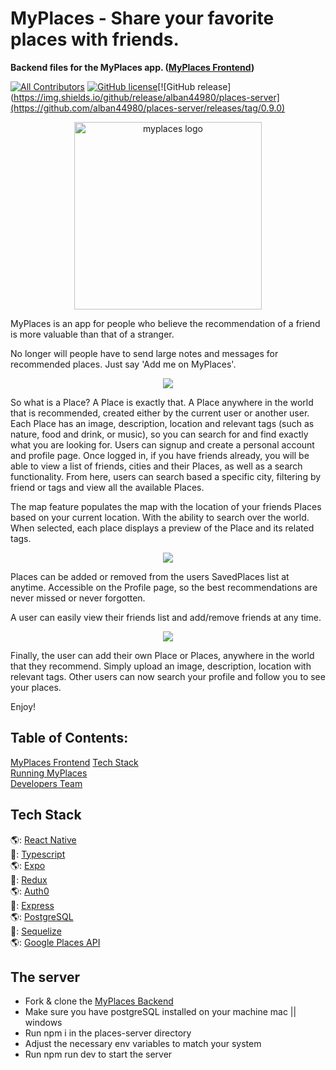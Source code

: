 # MyPlaces - Share your favorite places with friends.
**Backend files for the MyPlaces app. ([MyPlaces Frontend](https://github.com/alban44980/places-client))**

[![All Contributors](https://img.shields.io/badge/all_contributors-4-yellow.svg?style=flat-square)](#contributors-)
[![GitHub license](https://img.shields.io/github/license/alban44980/places-client)](https://github.com/alban44980/places-server/blob/develop/LICENSE)[![GitHub release](https://img.shields.io/github/release/alban44980/places-server](https://github.com/alban44980/places-server/releases/tag/0.9.0)

<p align="center">
 <img src="./readmeFiles/myplaceslogo1.png" alt="myplaces logo" width="300px;" >
</p>

MyPlaces is an app for people who believe the recommendation of a friend is more valuable than that of a stranger.

No longer will people have to send large notes and messages for recommended places. Just say 'Add me on MyPlaces'. 

<p align="center">
 <img src="./readmeFiles/myplaces1.png" >
</p>

So what is a Place? A Place is exactly that. A Place anywhere in the world that is recommended, created either by the current user or another user. Each Place has an image, description, location and relevant tags (such as nature, food and drink, or music), so you can search for and find exactly what you are looking for. Users can signup and create a personal account and profile page. Once logged in, if you have friends already, you will be able to view a list of friends, cities and their Places, as well as a search functionality. From here, users can search based a specific city, filtering by friend or tags and view all the available Places.

The map feature populates the map with the location of your friends Places based on your current location. With the ability to search over the world. When selected, each place displays a preview of the Place and its related tags.

<p align="center">
 <img src="./readmeFiles/myplaces2.png" >
</p>

Places can be added or removed from the users SavedPlaces list at anytime. Accessible on the Profile page, so the best recommendations are never missed or never forgotten. 

A user can easily view their friends list and add/remove friends at any time.

<p align="center">
 <img src="./readmeFiles/myplaces3.png" >
</p>

Finally, the user can add their own Place or Places, anywhere in the world that they recommend. Simply upload an image, description, location with relevant tags. Other users can now search your profile and follow you to see your places.

Enjoy!


## Table of Contents:

[MyPlaces Frontend](https://github.com/alban44980/places-client)
[Tech Stack](#tech-stack)  
[Running MyPlaces](#running-myplaces)  
[Developers Team](#developers-team)  


## Tech Stack

🌎: [React Native](https://reactnative.dev/)  
📍: [Typescript](https://www.typescriptlang.org/)  
🌎: [Expo](https://expo.io/)  
📍: [Redux](https://redux.js.org/)  
🌎: [Auth0](https://auth0.com/)  
📍: [Express](https://expressjs.com/)  
🌎: [PostgreSQL](https://www.postgresql.org/)  
📍: [Sequelize](https://sequelize.org/)   
🌎: [Google Places API](https://cloud.google.com/maps-platform/places)


## The server

- Fork & clone the [MyPlaces Backend](https://github.com/alban44980/places-server)
- Make sure you have postgreSQL installed on your machine mac || windows
- Run npm i in the places-server directory
- Adjust the necessary env variables to match your system
- Run npm run dev to start the server



